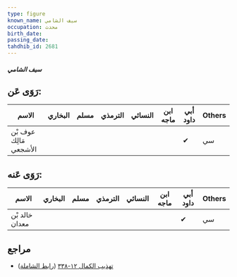 ```yaml
---
type: figure
known_name: سيف الشامي
occupation: محدث
birth_date:
passing_date:
tahdhib_id: 2681
---
```

##### سيف الشامي

## رَوَى عَن:
| الاسم                  | البخاري | مسلم | الترمذي | النسائي | ابن ماجه | أبي داود | Others |
| ---------------------- | ------- | ---- | ------- | ------- | -------- | -------- | ------ |
| عوف بْن مَالِك الأشجعي |         |      |         |         |          | ✔        | سي     |
## رَوَى عَنه:
| الاسم          | البخاري | مسلم | الترمذي | النسائي | ابن ماجه | أبي داود | Others |
| -------------- | ------- | ---- | ------- | ------- | -------- | -------- | ------ |
| خالد بْن معدان |         |      |         |         |          | ✔        | سي     |
## مراجع
- [تهذيب الكمال ١٢-٣٣٨](obsidian://open?vault=Tahdhib-al-Kamal&file=Figures/٢٦٨١-سيف%20الشامي) ([رابط الشاملة](https://shamela.ws/book/3722/6111))